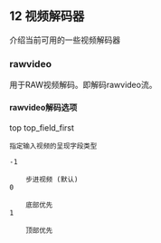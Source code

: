## 12 视频解码器 ##
介绍当前可用的一些视频解码器

### rawvideo ###
用于RAW视频解码。即解码rawvideo流。

#### rawvideo解码选项 ####

top top_field_first

    指定输入视频的呈现字段类型

    -1

        步进视频 (默认) 
    0

        底部优先 
    1

        顶部优先

